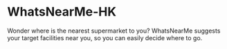 # WhatsNearMe-HK
Wonder where is the nearest supermarket to you? WhatsNearMe suggests your target facilities near you, so you can easily decide where to go.
